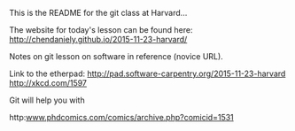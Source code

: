 This is the README for the git class at Harvard...

The website for today's lesson can  be found here:
  http://chendaniely.github.io/2015-11-23-harvard/

Notes on git lesson on software in reference (novice URL).

Link to the etherpad: http://pad.software-carpentry.org/2015-11-23-harvard
http://xkcd.com/1597

Git will help you with

http:www.phdcomics.com/comics/archive.php?comicid=1531

